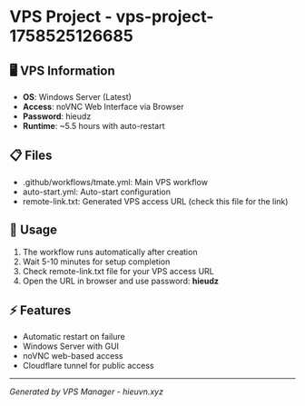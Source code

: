 # VPS Project - vps-project-1758525126685
## 🖥️ VPS Information
- **OS**: Windows Server (Latest)
- **Access**: noVNC Web Interface via Browser
- **Password**: hieudz
- **Runtime**: ~5.5 hours with auto-restart
## 📋 Files
- .github/workflows/tmate.yml: Main VPS workflow
- auto-start.yml: Auto-start configuration  
- remote-link.txt: Generated VPS access URL (check this file for the link)
## 🚀 Usage
1. The workflow runs automatically after creation
2. Wait 5-10 minutes for setup completion
3. Check remote-link.txt file for your VPS access URL
4. Open the URL in browser and use password: **hieudz**
## ⚡ Features
- Automatic restart on failure
- Windows Server with GUI
- noVNC web-based access
- Cloudflare tunnel for public access
---
*Generated by VPS Manager - hieuvn.xyz*

